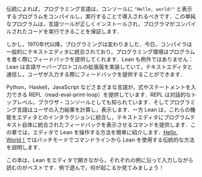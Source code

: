 <!-- According to tradition, a programming language should be introduced by
compiling and running a program that displays `"Hello, world!"` on the
console. This simple program ensures that the language tooling is
installed correctly and that the programmer is able to run the
compiled code. -->

伝統によれば，プログラミング言語は，コンソールに `"Hello, world!"` と表示するプログラムをコンパイルし，実行することで導入されるべきです．この単純なプログラムは，言語ツールが正しくインストールされ，プログラマがコンパイルされたコードを実行できることを保証します．

<!-- Since the 1970s, however, programming has changed. Today, compilers
are typically integrated into text editors, and the programming
environment offers feedback as the program is written. Lean is no
exception: it implements an extended version of the Language Server
Protocol that allows it to communicate with a text editor and provide
feedback as the user types. -->

しかし，1970年代以降，プログラミングは変わりました．今日，コンパイラは一般的にテキストエディタに統合されており，プログラミング環境はプログラムを書く際にフィードバックを提供してくれます．Lean も例外ではありません：Lean は言語サーバープロトコルの拡張版を実装していて，テキストエディタと通信し，ユーザが入力する際にフィードバックを提供することができます．

<!-- Languages as varied as Python, Haskell, and JavaScript offer a read-eval-print-loop (REPL), also known as an interactive toplevel or a browser console, in which expressions or statements can be entered.
The language then computes and displays the result of the user's input.
Lean, on the other hand, integrates these features into the interaction with the editor, providing commands that cause the text editor to display feedback integrated into the program text itself.
This chapter provides a short introduction to interacting with Lean in an editor, while [Hello, World!]() describes how to use Lean traditionally from the command line in batch mode. -->

Python，Haskell，JavaScript などさまざまな言語が，式やステートメントを入力できる REPL（read-eval-print-loop）を提供しています．REPL は対話的なトップレベル，ブラウザ・コンソールとしても知られています．そしてプログラミング言語はユーザの入力結果を計算し，表示します．一方 Lean は，これらの機能をエディタとのインタラクションに統合し，テキストエディタにプログラムテキスト自体に統合されたフィードバックを表示させるコマンドを提供します．この章では，エディタで Lean を操作する方法を簡単に紹介します．[Hello, World！](hello-world.md)ではバッチモードでコマンドラインから Lean を使用する伝統的な方法を説明します．

<!-- It is best if you read this book with Lean open in your editor,
following along and typing in each example. Please play with the
examples, and see what happens! -->

この本は，Lean をエディタで開きながら，それぞれの例に沿って入力しながら読むのがベストです．例で遊んで，何が起こるか見てみましょう！
